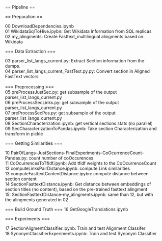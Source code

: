 == Pipeline == <br>

== Preparation == <br>

00 DownloadDependencies.ipynb <br>
01 WikidataSqlToHive.ipybn: Get Wikidata Information from SQL replicas <br>
02 my_alingments: Create Fasttext_multilingual alingments based on Wikidata <br>

=== Data Extraction === <br>

03 parser_list_langs_current.py: Extract Section information from the dumps. <br>
04 parser_list_langs_current_FastText.py.py: Convert section in Aligned FastText vectors <br>
 <br>
===  Preprocessing === <br>
05 preProcessJustSec.py: get subsample of the output parser_list_langs_current.py <br>
06 preProcessSecLinks.py: get subsample of the output parser_list_langs_current.py <br>
07 preProcessSecPos.py: get subsample of the output parser_list_langs_current.py <br>
08 SectionCharacterization.ipynb: get vertical sections stats (no parallel) <br>
09 SecCharacterizationToPandas.ipynb: Take section Characterization and transform in pickle <br>

=== Getting Similarities ===

10 PairOfLangs-JustSections-FinalExperiments-CoOcurrenceCount-Pandas.py: count number of coOccurences  <br>
11 CoOcurrencesToTfIdf.ipynb: Add tfidf weights to the CoOcurrenceCount  <br>
12 computeLinksPairDistance.ipynb: compute Link similarities <br> 
13 computeFasttextContentDistance.ipybn: compute distance between section content <br>
14 SectionFasttextDistance.ipynb: Get distance between embeddings of section titles (no content), based on the pre-trained fasttext alingment  <br>
15: SectionFasttextDistance-my_alingments.ipynb: same than 12, but with the alingments generated in 02  <br>


=== Build Ground Truth ===
16 GetGoogleTranslations.ipynb <br>

=== Experiments ===

17 SectionAligmentClassifier.ipynb: Train and test Alignment Classifer <br>
18 SynonymClassifierExperiments.ipynb: Train and test Synonym Classifier<br>


